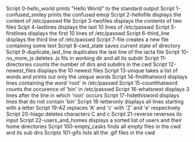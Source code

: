 Script 0-hello_world prints "Hello World" to the standard output
Script 1-confused_smiley prints the confused emoji
Script 2-hellofile displays the content of /etc/passwd file
Script 3-twofiles displays the contents of two files
Scipt 4-lastlines displays the last 10 lines of /etc/passwd
Script 5-firstlines displays the first 10 lines of /etc/passwd
Script 6-third_line displays the third line of /etc/passwd
Script 7-file creates a new file containing some text
Script 8-cwd_state saves current state of directory
Script 9-duplicate_last_line duplicates the last line of the iacta file
Script 10-no_more_js deletes .js fils in working dir and all its subdir
Script 11-directories counts the number of dirs and subdirs in the cwd
Script 12-newest_files displays the 10 newest files
Script 13-unique takes a list of words and prints out only the unique words
Script 14-findthatword displays lines containing the word 'root' in /etc/passwd
Script 15-countthatword counts the occurence of 'bin' in /etc/passwd
Script 16-whatsnext displays 3 lines after the line in which 'root' occurs
Script 17-hidethisword displays lines that do not contain 'bin'
Script 18-letteronly displays all lines starting with a letter
Script 19-AZ replaces 'A' and 'c' with 'Z' and 'e' respectively
Script 20-hiago deletes characters C and c
Script 21-reverse reverses its input
Script 22-users_and_homes displays a sorted list of users and their home directories
Script 100-empty_casks finds all empty files in the cwd and its sub dirs
Scripts 101-gifs lists all the .gif files in the cwd
